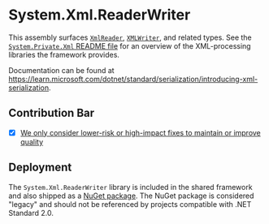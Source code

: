 # System.Xml.ReaderWriter
This assembly surfaces [`XmlReader`](https://learn.microsoft.com/dotnet/api/system.xml.xmlreader), [`XMLWriter`](https://learn.microsoft.com/dotnet/api/system.xml.xmlwriter), and related types. See the [`System.Private.Xml` README file](../System.Private.Xml/README.md) for an overview of the XML-processing libraries the framework provides.

Documentation can be found at https://learn.microsoft.com/dotnet/standard/serialization/introducing-xml-serialization.

## Contribution Bar
- [x] [We only consider lower-risk or high-impact fixes to maintain or improve quality](../../libraries/README.md#primary-bar)

## Deployment
The `System.Xml.ReaderWriter` library is included in the shared framework and also shipped as a [NuGet package](https://www.nuget.org/packages/System.Xml.ReaderWriter). The NuGet package is considered "legacy" and should not be referenced by projects compatible with .NET Standard 2.0.